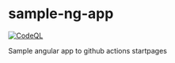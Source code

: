 # sample-ng-app

[![CodeQL](https://github.com/pcoloc/sample-ng-app/actions/workflows/codeql-analisys.yml/badge.svg?branch=main)](https://github.com/pcoloc/sample-ng-app/actions/workflows/codeql-analisys.yml)

Sample angular app to github actions startpages
